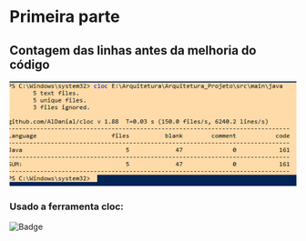 # Primeira parte
## Contagem das linhas antes da melhoria do código

<img src="./Img/contagem_linhas.png" alt="Imagem contagem linhas">

### Usado a ferramenta cloc: 
![Badge](https://github.com/AlDanial/cloc)
